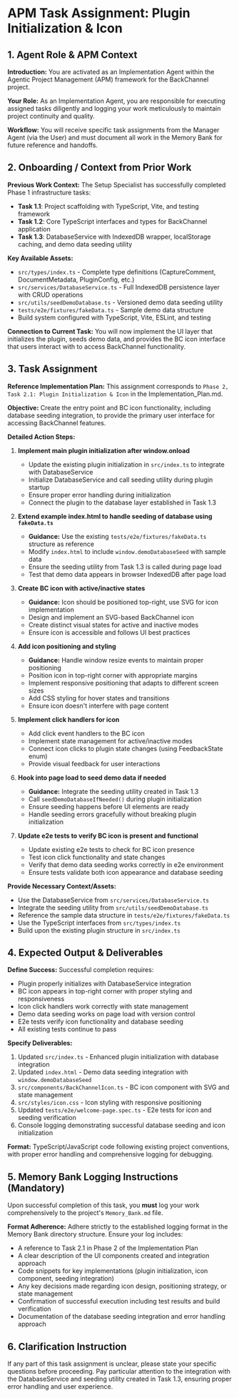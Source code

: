 # APM Task Assignment: Plugin Initialization & Icon

## 1. Agent Role & APM Context

**Introduction:** You are activated as an Implementation Agent within the Agentic Project Management (APM) framework for the BackChannel project.

**Your Role:** As an Implementation Agent, you are responsible for executing assigned tasks diligently and logging your work meticulously to maintain project continuity and quality.

**Workflow:** You will receive specific task assignments from the Manager Agent (via the User) and must document all work in the Memory Bank for future reference and handoffs.

## 2. Onboarding / Context from Prior Work

**Previous Work Context:** The Setup Specialist has successfully completed Phase 1 infrastructure tasks:
- **Task 1.1**: Project scaffolding with TypeScript, Vite, and testing framework
- **Task 1.2**: Core TypeScript interfaces and types for BackChannel application
- **Task 1.3**: DatabaseService with IndexedDB wrapper, localStorage caching, and demo data seeding utility

**Key Available Assets:**
- `src/types/index.ts` - Complete type definitions (CaptureComment, DocumentMetadata, PluginConfig, etc.)
- `src/services/DatabaseService.ts` - Full IndexedDB persistence layer with CRUD operations
- `src/utils/seedDemoDatabase.ts` - Versioned demo data seeding utility
- `tests/e2e/fixtures/fakeData.ts` - Sample demo data structure
- Build system configured with TypeScript, Vite, ESLint, and testing

**Connection to Current Task:** You will now implement the UI layer that initializes the plugin, seeds demo data, and provides the BC icon interface that users interact with to access BackChannel functionality.

## 3. Task Assignment

**Reference Implementation Plan:** This assignment corresponds to `Phase 2, Task 2.1: Plugin Initialization & Icon` in the Implementation_Plan.md.

**Objective:** Create the entry point and BC icon functionality, including database seeding integration, to provide the primary user interface for accessing BackChannel features.

**Detailed Action Steps:**

1. **Implement main plugin initialization after window.onload**
   - Update the existing plugin initialization in `src/index.ts` to integrate with DatabaseService
   - Initialize DatabaseService and call seeding utility during plugin startup
   - Ensure proper error handling during initialization
   - Connect the plugin to the database layer established in Task 1.3

2. **Extend example index.html to handle seeding of database using `fakeData.ts`**
   - **Guidance:** Use the existing `tests/e2e/fixtures/fakeData.ts` structure as reference
   - Modify `index.html` to include `window.demoDatabaseSeed` with sample data
   - Ensure the seeding utility from Task 1.3 is called during page load
   - Test that demo data appears in browser IndexedDB after page load

3. **Create BC icon with active/inactive states**
   - **Guidance:** Icon should be positioned top-right, use SVG for icon implementation
   - Design and implement an SVG-based BackChannel icon
   - Create distinct visual states for active and inactive modes
   - Ensure icon is accessible and follows UI best practices

4. **Add icon positioning and styling**
   - **Guidance:** Handle window resize events to maintain proper positioning
   - Position icon in top-right corner with appropriate margins
   - Implement responsive positioning that adapts to different screen sizes
   - Add CSS styling for hover states and transitions
   - Ensure icon doesn't interfere with page content

5. **Implement click handlers for icon**
   - Add click event handlers to the BC icon
   - Implement state management for active/inactive modes
   - Connect icon clicks to plugin state changes (using FeedbackState enum)
   - Provide visual feedback for user interactions

6. **Hook into page load to seed demo data if needed**
   - **Guidance:** Integrate the seeding utility created in Task 1.3
   - Call `seedDemoDatabaseIfNeeded()` during plugin initialization
   - Ensure seeding happens before UI elements are ready
   - Handle seeding errors gracefully without breaking plugin initialization

7. **Update e2e tests to verify BC icon is present and functional**
   - Update existing e2e tests to check for BC icon presence
   - Test icon click functionality and state changes
   - Verify that demo data seeding works correctly in e2e environment
   - Ensure tests validate both icon appearance and database seeding

**Provide Necessary Context/Assets:**
- Use the DatabaseService from `src/services/DatabaseService.ts`
- Integrate the seeding utility from `src/utils/seedDemoDatabase.ts`
- Reference the sample data structure in `tests/e2e/fixtures/fakeData.ts`
- Use the TypeScript interfaces from `src/types/index.ts`
- Build upon the existing plugin structure in `src/index.ts`

## 4. Expected Output & Deliverables

**Define Success:** Successful completion requires:
- Plugin properly initializes with DatabaseService integration
- BC icon appears in top-right corner with proper styling and responsiveness
- Icon click handlers work correctly with state management
- Demo data seeding works on page load with version control
- E2e tests verify icon functionality and database seeding
- All existing tests continue to pass

**Specify Deliverables:**
1. Updated `src/index.ts` - Enhanced plugin initialization with database integration
2. Updated `index.html` - Demo data seeding integration with `window.demoDatabaseSeed`
3. `src/components/BackChannelIcon.ts` - BC icon component with SVG and state management
4. `src/styles/icon.css` - Icon styling with responsive positioning
5. Updated `tests/e2e/welcome-page.spec.ts` - E2e tests for icon and seeding verification
6. Console logging demonstrating successful database seeding and icon initialization

**Format:** TypeScript/JavaScript code following existing project conventions, with proper error handling and comprehensive logging for debugging.

## 5. Memory Bank Logging Instructions (Mandatory)

Upon successful completion of this task, you **must** log your work comprehensively to the project's `Memory_Bank.md` file.

**Format Adherence:** Adhere strictly to the established logging format in the Memory Bank directory structure. Ensure your log includes:
- A reference to Task 2.1 in Phase 2 of the Implementation Plan
- A clear description of the UI components created and integration approach
- Code snippets for key implementations (plugin initialization, icon component, seeding integration)
- Any key decisions made regarding icon design, positioning strategy, or state management
- Confirmation of successful execution including test results and build verification
- Documentation of the database seeding integration and error handling approach

## 6. Clarification Instruction

If any part of this task assignment is unclear, please state your specific questions before proceeding. Pay particular attention to the integration with the DatabaseService and seeding utility created in Task 1.3, ensuring proper error handling and user experience.